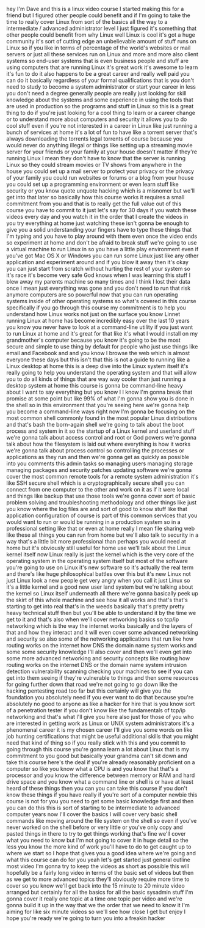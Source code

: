 hey I'm Dave and this is a linux video
course I started making this for a
friend but I figured other people could
benefit and if I'm going to take the
time to really cover Linux from sort of
the basics all the way to a intermediate
/ advanced administrator level I just
figured it's something that other people
could benefit from why Linux
well Linux is cool it's got a huge
community it's sort of cutting edge an
unbelievable amount of stuff runs on
Linux
so if you like in terms of percentage of
the world's websites or mail servers or
just all these services run on Linux and
more and more also client systems so
end-user systems that is even business
people and stuff are using computers
that are running Linux it's great work
it's awesome to learn it's fun to do it
also happens to be a great career and
really well paid you can do it basically
regardless of your formal qualifications
that is you don't need to study to
become a system administrator or start
your career in less you don't need a
degree generally people are really just
looking for skill knowledge about the
systems and some experience in using the
tools that are used in production so the
programs and stuff in Linux so this is a
great thing to do if you're just looking
for a cool thing to learn or a career
change or to understand more about
computers and security it allows you to
do cool stuff even if you're not
interested in a career in Linux like
just running a bunch of services at home
it's a lot of fun to have like a torrent
server that's always downloading the
torrents legal torrents of course
because you would never do anything
illegal or things like setting up a
streaming movie server for your friends
or your family at your house doesn't
matter if they're running Linux I mean
they don't have to know that the server
is running Linux so they could stream
movies or TV shows from anywhere in the
house
you could set up a mail server to
protect your privacy or the privacy of
your family you could run websites or
forums or a blog from your house you
could set up a programming environment
or even learn stuff like security or you
know quote unquote hacking which is a
misnomer but we'll get into that later
so basically how this course works it
requires a small commitment from you and
that is to really get the full value out
of this course you have to commit to it
just let's say for 30 days if you watch
these videos every day and you watch it
in the order that I create the videos in
you try everything at home just watching
these isn't gonna be enough to give you
a solid understanding your fingers have
to type these things that I'm typing and
you have to play around with them even
once the video ends so experiment at
home and don't be afraid to break stuff
we're going to use a virtual machine to
run Linux in so you have a little play
environment even if you've got Mac OS X
or Windows you can run some Linux just
like any other application and
experiment around and if you blow it
away then it's okay you can just start
from scratch without hurting the rest of
your system so it's race it's become
very safe God knows when I was learning
this stuff I blew away my parents
machine so many times and I think I lost
their data once I mean just everything
was gone and you don't need to run that
risk anymore computers are so powerful
now that you can run operating systems
inside of other operating systems so
what's covered in this course
specifically if you go through this
course my commitment is to help you
understand how Linux works not just on
the surface you know Linnet running
Linux at home has become incredibly easy
over the last 10 years you know you
never have to look at a command-line
utility if you just want to run Linux at
home and it's great for that like it's
what I would install on my grandmother's
computer because you know it's going to
be the most secure and simple to use
thing by default for people who just use
things like email and Facebook and and
you know I browse the web which is
almost everyone these days
but this isn't that this is not a guide
to running like a Linux desktop at home
this is a deep dive into the Linux
system itself it's really going to help
you understand the operating system and
that will allow you to do all kinds of
things that are way way cooler than just
running a desktop system at home this
course is gonna be command-line heavy
about I want to say everything but you
know I I know I'm gonna break that
promise at some point but like 99% of
what I'm gonna show you is done in the
shell so in this environment that you're
seeing here we're gonna help you become
a command-line ways right now I'm gonna
be focusing on the most common shell
commonly found in the most popular Linux
distributions and that's bash the
born-again shell we're going to talk
about the boot process and system in it
so the startup of a Linux kernel and
userland stuff we're gonna talk about
access control and root or God powers
we're gonna talk about how the
filesystem is laid out where everything
is how it works
we're gonna talk about process control
so controlling the processes or
applications as they run and then we're
gonna get as quickly as possible into
you comments this admin tasks so
managing users managing storage managing
packages and security patches updating
software we're gonna cover the most
common remote tools for a remote system
administration it's like SSH secure
shell which is a cryptographically
secure shell you can connect from one
computer to the other and work on it as
if it were local and things like backup
that use those tools we're gonna cover
sort of basic problem solving and
troubleshooting methodology and other
things like just you know where the log
files are and sort of good to know stuff
like that application configuration of
course is part of this common services
that you would want to run or would be
running in a production system so in a
professional setting like that or even
at home really I mean file sharing web
like these
all things you can run from home but
we'll also talk to security in a way
that's a little bit more professional
than perhaps you would need at home but
it's obviously still useful for home use
we'll talk about the Linux kernel itself
now Linux really is just the kernel
which is the very core of the operating
system in the operating system itself
but most of the software you're going to
use on Linux it's new software so it's
actually the real term and there's like
huge philosophical battles over this but
it's new Linux not just Linux look a new
people get very angry when you call it
just Linux so it's a little kernel and a
good new user land system but we're
talking about the kernel so Linux itself
underneath all there we're gonna
basically peek up the skirt of this
whole machine and see how it all works
and that's that's starting to get into
real that's in the weeds basically
that's pretty pretty heavy technical
stuff then but you'll be able to
understand it by the time we get to it
and that's also when we'll cover
networking basics so tcp/ip networking
which is the way the internet works
basically and the layers of that and how
they interact and it will even cover
some advanced networking and security so
also some of the networking applications
that run like how routing works on the
internet how DNS the domain name system
works and some some security knowledge
I'll also cover and then we'll even get
into some more advanced networking and
security concepts like routing how
routing works on the internet DNS or the
domain name system intrusion detection
vulnerability scanning checking your
machines to see if you can get into them
seeing if they're vulnerable to things
and then some resources for going
further down that road we're not going
to go down like the hacking pentesting
road too far but this certainly will
give you the foundation you absolutely
need if you ever want to do that because
you're absolutely no good to anyone as
like a hacker for hire that is you know
sort of a penetration tester if you
don't know like the fundamentals of
tcp/ip networking and that's what I'll
give you here
also just for those of you who are
interested in getting work as Linux or
UNIX system administrators it's a
phenomenal career it is my chosen career
I'll give you some words on like job
hunting certifications that might be
useful additional skills that you might
need that kind of thing so if you really
stick with this and you commit to going
through this course you're gonna learn a
lot about Linux that is my commitment to
you good but basically your grandma
can't sit down and take this course
here's the deal if you're already
reasonably proficient on a computer so
like you know what a CPU is and you know
that that's a processor and you know the
difference between memory or RAM and
hard drive space and you know what a
command line or shell is or have at
least heard of these things then you can
you can take this course if you don't
know these things if you have really if
you're sort of a computer newbie this
course is not for you you need to get
some basic knowledge first and then you
can do this this is sort of starting to
be intermediate to advanced computer
years now I'll cover the basics I will
cover very basic shell commands like
moving around the file system on the
shell so even if you've never worked on
the shell before or very little or
you've only copy and pasted things in
there to try to get things working
that's fine we'll cover what you need to
know but I'm not going to cover it in
huge detail so the less you know the
more kind of work you'll have to do to
get caught up to where we start so I
hope that gives you a good idea where
we're going and what this course can do
for you yeah let's get started just
general outline most video I'm gonna try
to keep the videos as short as possible
this will hopefully be a fairly long
video in terms of the basic set of
videos but then as we get to more
advanced topics they'll obviously
require more time to cover so you know
we'll get back into the 15 minute to 20
minute video arranged but certainly for
all the basics for all the basic
sysadmin stuff I'm gonna cover it really
one topic at a time one topic per video
and we're gonna build it up in the way
that we the order that we need to know
it I'm aiming for like
six minute videos so we'll see how close
I get but enjoy I hope you're ready
we're going to turn you into a freakin
hacker
